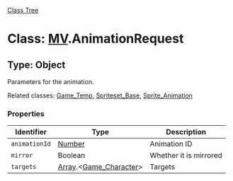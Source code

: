 [Class Tree](index.md)

# Class: [MV](MV.md).AnimationRequest

## Type: Object
Parameters for the animation.

Related classes: [Game_Temp](Game_Temp.md), [Spriteset_Base](Spriteset_Base.md), [Sprite_Animation](Sprite_Animation.md)

### Properties

| Identifier | Type | Description |
| --- | --- | --- |
| `animationId` | [Number](Number.md) | Animation ID |
| `mirror` | Boolean | Whether it is mirrored |
| `targets` | [Array](Array.md).&lt;[Game_Character](Game_Character.md)&gt; | Targets |
